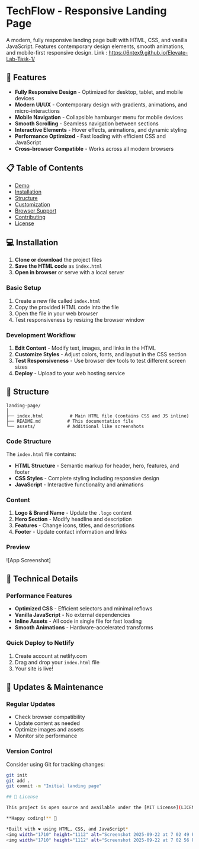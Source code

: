 # TechFlow - Responsive Landing Page

A modern, fully responsive landing page built with HTML, CSS, and vanilla JavaScript. Features contemporary design elements, smooth animations, and mobile-first responsive design.
 Link : https://6ntex9.github.io/Elevate-Lab-Task-1/
## 🚀 Features

- **Fully Responsive Design** - Optimized for desktop, tablet, and mobile devices
- **Modern UI/UX** - Contemporary design with gradients, animations, and micro-interactions
- **Mobile Navigation** - Collapsible hamburger menu for mobile devices
- **Smooth Scrolling** - Seamless navigation between sections
- **Interactive Elements** - Hover effects, animations, and dynamic styling
- **Performance Optimized** - Fast loading with efficient CSS and JavaScript
- **Cross-browser Compatible** - Works across all modern browsers

## 📋 Table of Contents

- [Demo](#demo)
- [Installation](#installation)
- [Structure](#structure)
- [Customization](#customization)
- [Browser Support](#browser-support)
- [Contributing](#contributing)
- [License](#license)


## 💻 Installation

1. **Clone or download** the project files
2. **Save the HTML code** as `index.html`
3. **Open in browser** or serve with a local server

### Basic Setup
1. Create a new file called `index.html`
2. Copy the provided HTML code into the file
3. Open the file in your web browser
4. Test responsiveness by resizing the browser window

### Development Workflow
1. **Edit Content** - Modify text, images, and links in the HTML
2. **Customize Styles** - Adjust colors, fonts, and layout in the CSS section
3. **Test Responsiveness** - Use browser dev tools to test different screen sizes
4. **Deploy** - Upload to your web hosting service

## 📁 Structure

```
landing-page/
│
├── index.html          # Main HTML file (contains CSS and JS inline)
├── README.md          # This documentation file
└── assets/            # Additional like screenshots
```

### Code Structure
The `index.html` file contains:
- **HTML Structure** - Semantic markup for header, hero, features, and footer
- **CSS Styles** - Complete styling including responsive design
- **JavaScript** - Interactive functionality and animations

### Content
1. **Logo & Brand Name** - Update the `.logo` content
2. **Hero Section** - Modify headline and description
3. **Features** - Change icons, titles, and descriptions
4. **Footer** - Update contact information and links

### Preview 
![App Screenshot]


## 🔧 Technical Details

### Performance Features
- **Optimized CSS** - Efficient selectors and minimal reflows
- **Vanilla JavaScript** - No external dependencies
- **Inline Assets** - All code in single file for fast loading
- **Smooth Animations** - Hardware-accelerated transforms

### Quick Deploy to Netlify
1. Create account at netlify.com
2. Drag and drop your `index.html` file
3. Your site is live!

## 🔄 Updates & Maintenance

### Regular Updates
- Check browser compatibility
- Update content as needed
- Optimize images and assets
- Monitor site performance

### Version Control
Consider using Git for tracking changes:
```bash
git init
git add .
git commit -m "Initial landing page"

## 📄 License

This project is open source and available under the [MIT License](LICENSE).

**Happy coding!** 🎉

*Built with ❤️ using HTML, CSS, and JavaScript*
<img width="1710" height="1112" alt="Screenshot 2025-09-22 at 7 02 49 PM" src="https://github.com/user-attachments/assets/25164725-2654-490c-b8bc-d87f5a876e8b" />
<img width="1710" height="1112" alt="Screenshot 2025-09-22 at 7 02 56 PM" src="https://github.com/user-attachments/assets/a393ffd0-802c-4608-809f-19acc7b1febf" />

